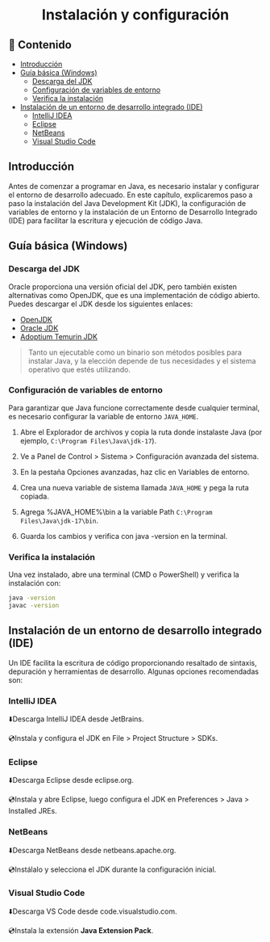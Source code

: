 <h1 align="center">Instalación y configuración</h1>

<h2>📑 Contenido</h2>

- [Introducción](#introducción)
- [Guía básica (Windows)](#guía-básica-windows)
  - [Descarga del JDK](#descarga-del-jdk)
  - [Configuración de variables de entorno](#configuración-de-variables-de-entorno)
  - [Verifica la instalación](#verifica-la-instalación)
- [Instalación de un entorno de desarrollo integrado (IDE)](#instalación-de-un-entorno-de-desarrollo-integrado-ide)
  - [IntelliJ IDEA](#intellij-idea)
  - [Eclipse](#eclipse)
  - [NetBeans](#netbeans)
  - [Visual Studio Code](#visual-studio-code)

## Introducción

Antes de comenzar a programar en Java, es necesario instalar y configurar el entorno de desarrollo adecuado. En este capítulo, explicaremos paso a paso la instalación del Java Development Kit (JDK), la configuración de variables de entorno y la instalación de un Entorno de Desarrollo Integrado (IDE) para facilitar la escritura y ejecución de código Java.

## Guía básica (Windows)

### Descarga del JDK

Oracle proporciona una versión oficial del JDK, pero también existen alternativas como OpenJDK, que es una implementación de código abierto. Puedes descargar el JDK desde los siguientes enlaces:

- [OpenJDK](https://jdk.java.net/)
- [Oracle JDK](https://www.oracle.com/java/technologies/downloads/?er=221886)
- [Adoptium Temurin JDK](https://adoptium.net/es/)

> Tanto un ejecutable como un binario son métodos posibles para instalar Java, y la elección depende de tus necesidades y el sistema operativo que estés utilizando.

### Configuración de variables de entorno

Para garantizar que Java funcione correctamente desde cualquier terminal, es necesario configurar la variable de entorno `JAVA_HOME`.

1. Abre el Explorador de archivos y copia la ruta donde instalaste Java (por ejemplo, `C:\Program Files\Java\jdk-17`).

1. Ve a Panel de Control > Sistema > Configuración avanzada del sistema.

1. En la pestaña Opciones avanzadas, haz clic en Variables de entorno.

1. Crea una nueva variable de sistema llamada `JAVA_HOME` y pega la ruta copiada.

1. Agrega %JAVA_HOME%\bin a la variable Path `C:\Program Files\Java\jdk-17\bin`.

1. Guarda los cambios y verifica con java -version en la terminal.

### Verifica la instalación

Una vez instalado, abre una terminal (CMD o PowerShell) y verifica la instalación con:

```bash
java -version
javac -version
```

## Instalación de un entorno de desarrollo integrado (IDE)

Un IDE facilita la escritura de código proporcionando resaltado de sintaxis, depuración y herramientas de desarrollo. Algunas opciones recomendadas son:

### IntelliJ IDEA

⬇️Descarga IntelliJ IDEA desde JetBrains.

💿Instala y configura el JDK en File > Project Structure > SDKs.

### Eclipse

⬇️Descarga Eclipse desde eclipse.org.

💿Instala y abre Eclipse, luego configura el JDK en Preferences > Java > Installed JREs.

### NetBeans

⬇️Descarga NetBeans desde netbeans.apache.org.

💿Instálalo y selecciona el JDK durante la configuración inicial.

### Visual Studio Code

⬇️Descarga VS Code desde code.visualstudio.com.

💿Instala la extensión **Java Extension Pack**.
